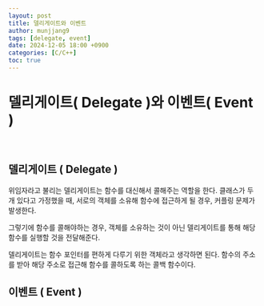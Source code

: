```yaml
---
layout: post
title: 델리게이트와 이벤트
author: munjjang9
tags: [delegate, event]
date: 2024-12-05 18:00 +0900
categories: [C/C++]
toc: true
---
```

# 델리게이트( Delegate )와 이벤트( Event )

<br>

## 델리게이트 ( Delegate )

위임자라고 불리는 델리게이트는 함수를 대신해서 콜해주는 역할을 한다. 클래스가 두 개 있다고 가정했을 때, 서로의 객체를 소유해 함수에 접근하게 될 경우, 커플링 문제가 발생한다.

그렇기에 함수를 콜해야하는 경우, 객체를 소유하는 것이 아닌 델리게이트를 통해 해당 함수를 실행할 것을 전달해준다.

델리게이트는 함수 포인터를 편하게 다루기 위한 객체라고 생각하면 된다. 함수의 주소를 받아 해당 주소로 접근해 함수를 콜하도록 하는 콜백 함수이다.

## 이벤트 ( Event )